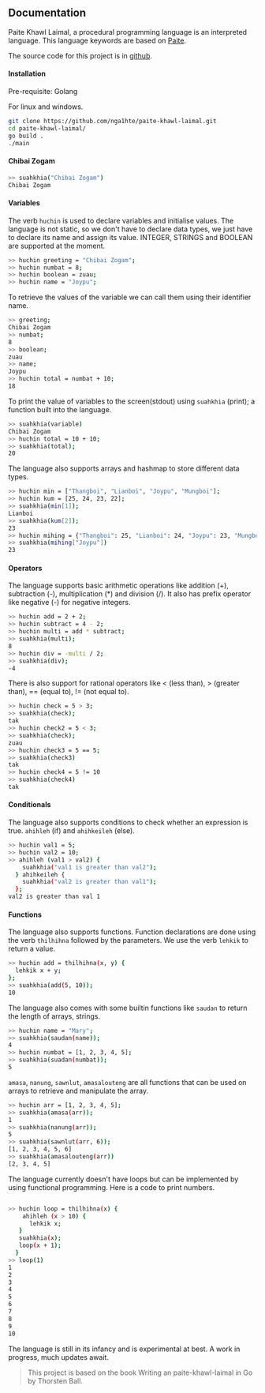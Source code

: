 ## Documentation

Paite Khawl Laimal, a procedural programming language is an interpreted language. This language keywords are based on [Paite](https://en.wikipedia.org/wiki/Paite_language).

The source code for this project is in [github](https://github.com/nga1hte/paite-khawl-laimal).

#### Installation

Pre-requisite: Golang

For linux and windows.

```bash
git clone https://github.com/nga1hte/paite-khawl-laimal.git
cd paite-khawl-laimal/
go build .
./main
```


#### Chibai Zogam

```bash
>> suahkhia("Chibai Zogam")
Chibai Zogam
```
#### Variables

The verb `huchin` is used to declare variables and initialise values. The language is not static, so we don't have to declare data types, we just have to declare its name and assign its value. INTEGER, STRINGS and BOOLEAN are supported at the moment.

```bash
>> huchin greeting = "Chibai Zogam"; 
>> huchin numbat = 8;              
>> huchin boolean = zuau;          
>> huchin name = "Joypu";
```

To retrieve the values of the variable we can call them using their identifier name.

```bash
>> greeting;   
Chibai Zogam
>> numbat;
8
>> boolean;
zuau
>> name;
Joypu
>> huchin total = numbat + 10; 
18
```

To print the value of variables to the screen(stdout) using `suahkhia` (print); a function built into the language.

```bash
>> suahkhia(variable)
Chibai Zogam
>> huchin total = 10 + 10;
>> suahkhia(total);
20
```

The language also supports arrays and hashmap to store different data types.

```bash
>> huchin min = ["Thangboi", "Lianboi", "Joypu", "Mungboi"];
>> huchin kum = [25, 24, 23, 22];
>> suahkhia(min[1]);
Lianboi
>> suahkhia(kum[2]);
23
>> huchin mihing = {"Thangboi": 25, "Lianboi": 24, "Joypu": 23, "Mungboi": 22};
>> suahkhia(mihing["Joypu"])
23
```

#### Operators

The language supports basic arithmetic operations like addition (+), subtraction (-), multiplication (*) and division (/). It also has prefix operator like negative (-) for negative integers.

```bash
>> huchin add = 2 + 2;
>> huchin subtract = 4 - 2;
>> huchin multi = add * subtract;
>> suahkhia(multi);
8
>> huchin div = -multi / 2;
>> suahkhia(div);
-4
```

There is also support for rational operators like < (less than), > (greater than), == (equal to), != (not equal to).

```bash
>> huchin check = 5 > 3;
>> suahkhia(check);
tak
>> huchin check2 = 5 < 3;
>> suahkhia(check);
zuau
>> huchin check3 = 5 == 5;
>> suahkhia(check3)
tak
>> huchin check4 = 5 != 10
>> suahkhia(check4)
tak
```

#### Conditionals

The language also supports conditions to check whether an expression is true. `ahihleh` (if) and `ahihkeileh` (else).

```bash
>> huchin val1 = 5;
>> huchin val2 = 10;
>> ahihleh (val1 > val2) {
    suahkhia("val1 is greater than val2");
  } ahihkeileh {
    suahkhia("val2 is greater than val1");
  };
val2 is greater than val 1
```

#### Functions

The language also supports functions. Function declarations are done using the verb `thilhihna` followed by the parameters. We use the verb `lehkik` to return a value.

```bash
>> huchin add = thilhihna(x, y) {
  lehkik x + y;
};
>> suahkhia(add(5, 10));
10
```

The language also comes with some builtin functions like `saudan` to return the length of arrays, strings.

```bash
>> huchin name = "Mary";
>> suahkhia(saudan(name));
4
>> huchin numbat = [1, 2, 3, 4, 5];
>> suahkhia(suadan(numbat));
5
```
`amasa`, `nanung`, `sawnlut`, `amasalouteng` are all functions that can be used on arrays to retrieve and manipulate the array.

```bash
>> huchin arr = [1, 2, 3, 4, 5];
>> suahkhia(amasa(arr));
1
>> suahkhia(nanung(arr));
5
>> suahkhia(sawnlut(arr, 6));
[1, 2, 3, 4, 5, 6]
>> suahkhia(amasalouteng(arr))
[2, 3, 4, 5]
```

The language currently doesn't have loops but can be implemented by using functional programming. Here is a code to print numbers.

```bash

>> huchin loop = thilhihna(x) {
    ahihleh (x > 10) {
      lehkik x;
   }
   suahkhia(x);
   loop(x + 1);
  }
>> loop(1)
1
2
3
4
5
6
7
8
9
10
```

The language is still in its infancy and is experimental at best. A work in progress, much updates await.

> This project is based on the book Writing an paite-khawl-laimal in Go by Thorsten Ball.